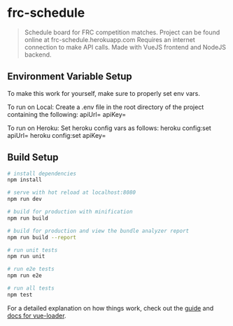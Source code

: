 # frc-schedule

> Schedule board for FRC competition matches.
> Project can be found online at frc-schedule.herokuapp.com
> Requires an internet connection to make API calls.
> Made with VueJS frontend and NodeJS backend.

## Environment Variable Setup
To make this work for yourself, make sure to properly set env vars.

To run on Local: 
	Create a .env file in the root directory of the project containing the following:
		apiUrl=<insert api url here>
		apiKey=<insert api key here>

To run on Heroku:
	Set heroku config vars as follows:
		heroku config:set apiUrl=<insert api url here>
		heroku config:set apiKey=<insert api key here>
	

## Build Setup

``` bash
# install dependencies
npm install

# serve with hot reload at localhost:8080
npm run dev

# build for production with minification
npm run build

# build for production and view the bundle analyzer report
npm run build --report

# run unit tests
npm run unit

# run e2e tests
npm run e2e

# run all tests
npm test
```

For a detailed explanation on how things work, check out the [guide](http://vuejs-templates.github.io/webpack/) and [docs for vue-loader](http://vuejs.github.io/vue-loader).
